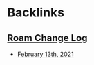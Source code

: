 
# Backlinks
## [Roam Change Log](<Roam Change Log.md>)
- [February 13th, 2021](<February 13th, 2021.md>)

